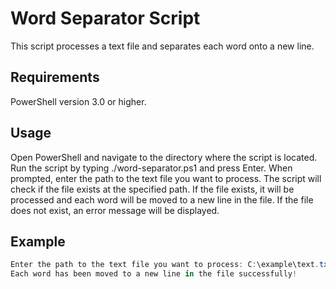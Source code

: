 # Word Separator Script
This script processes a text file and separates each word onto a new line.

## Requirements
PowerShell version 3.0 or higher.
## Usage
Open PowerShell and navigate to the directory where the script is located.
Run the script by typing ./word-separator.ps1 and press Enter.
When prompted, enter the path to the text file you want to process.
The script will check if the file exists at the specified path. If the file exists, it will be processed and each word will be moved to a new line in the file. If the file does not exist, an error message will be displayed.
## Example

``` ./word-separator.ps1
Enter the path to the text file you want to process: C:\example\text.txt
Each word has been moved to a new line in the file successfully!
